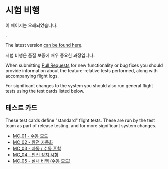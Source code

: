 # 시험 비행

<div v-if="$themeConfig.px4_version != 'main'">
  <div class="custom-block danger"><p class="custom-block-title">이 페이지는 오래되었습니다.</p>. <p>The latest version <a href="https://docs.px4.io/main/en/test_and_ci/test_flights.html">can be found here</a>.</p>
  </div>
</div>

시험 비행은 품질 보증에 매우 중요한 과정입니다.

When submitting [Pull Requests](../contribute/code.md#pull-requests) for new functionality or bug fixes you should provide information about the feature-relative tests performed, along with accompanying flight logs.

For significant changes to the system you should also run general flight tests using the test cards listed below.

## 테스트 카드

These test cards define "standard" flight tests. These are run by the test team as part of release testing, and for more significant system changes.

- [MC_01 - 수동 모드](../test_cards/mc_01_manual_modes.md)
- [MC_02 - 완전 자동화](../test_cards/mc_02_full_autonomous.md)
- [MC_03 - 자동 / 수동 혼합](../test_cards/mc_03_auto_manual_mix.md)
- [MC_04 - 안전 장치 시험](../test_cards/mc_04_failsafe_testing.md)
- [MC_05 - 실내 비행 (수동 모드)](../test_cards/mc_05_indoor_flight_manual_modes.md)
